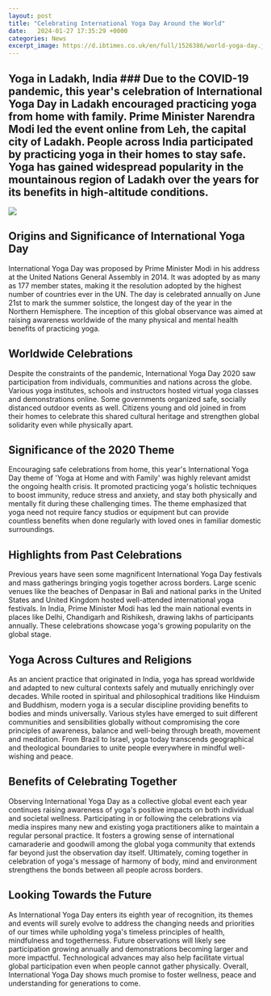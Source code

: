 ```yaml
---
layout: post
title: "Celebrating International Yoga Day Around the World"
date:   2024-01-27 17:35:29 +0000
categories: News
excerpt_image: https://d.ibtimes.co.uk/en/full/1526386/world-yoga-day.jpg?w=1180
---
```

## Yoga in Ladakh, India ### Due to the COVID-19 pandemic, this year's celebration of International Yoga Day in Ladakh encouraged practicing yoga from home with family. Prime Minister Narendra Modi led the event online from Leh, the capital city of Ladakh. People across India participated by practicing yoga in their homes to stay safe. Yoga has gained widespread popularity in the mountainous region of Ladakh over the years for its benefits in high-altitude conditions.

![](https://d.ibtimes.co.uk/en/full/1526386/world-yoga-day.jpg?w=1180)
## Origins and Significance of International Yoga Day ### 
International Yoga Day was proposed by Prime Minister Modi in his address at the United Nations General Assembly in 2014. It was adopted by as many as 177 member states, making it the resolution adopted by the highest number of countries ever in the UN. The day is celebrated annually on June 21st to mark the summer solstice, the longest day of the year in the Northern Hemisphere. The inception of this global observance was aimed at raising awareness worldwide of the many physical and mental health benefits of practicing yoga.
## Worldwide Celebrations ###
Despite the constraints of the pandemic, International Yoga Day 2020 saw participation from individuals, communities and nations across the globe. Various yoga institutes, schools and instructors hosted virtual yoga classes and demonstrations online. Some governments organized safe, socially distanced outdoor events as well. Citizens young and old joined in from their homes to celebrate this shared cultural heritage and strengthen global solidarity even while physically apart. 
## Significance of the 2020 Theme ###
Encouraging safe celebrations from home, this year's International Yoga Day theme of 'Yoga at Home and with Family' was highly relevant amidst the ongoing health crisis. It promoted practicing yoga's holistic techniques to boost immunity, reduce stress and anxiety, and stay both physically and mentally fit during these challenging times. The theme emphasized that yoga need not require fancy studios or equipment but can provide countless benefits when done regularly with loved ones in familiar domestic surroundings.
## Highlights from Past Celebrations ###
Previous years have seen some magnificent International Yoga Day festivals and mass gatherings bringing yogis together across borders. Large scenic venues like the beaches of Denpasar in Bali and national parks in the United States and United Kingdom hosted well-attended international yoga festivals. In India, Prime Minister Modi has led the main national events in places like Delhi, Chandigarh and Rishikesh, drawing lakhs of participants annually. These celebrations showcase yoga's growing popularity on the global stage.
## Yoga Across Cultures and Religions ###
As an ancient practice that originated in India, yoga has spread worldwide and adapted to new cultural contexts safely and mutually enrichingly over decades. While rooted in spiritual and philosophical traditions like Hinduism and Buddhism, modern yoga is a secular discipline providing benefits to bodies and minds universally. Various styles have emerged to suit different communities and sensibilities globally without compromising the core principles of awareness, balance and well-being through breath, movement and meditation. From Brazil to Israel, yoga today transcends geographical and theological boundaries to unite people everywhere in mindful well-wishing and peace. 
## Benefits of Celebrating Together ###
Observing International Yoga Day as a collective global event each year continues raising awareness of yoga's positive impacts on both individual and societal wellness. Participating in or following the celebrations via media inspires many new and existing yoga practitioners alike to maintain a regular personal practice. It fosters a growing sense of international camaraderie and goodwill among the global yoga community that extends far beyond just the observation day itself. Ultimately, coming together in celebration of yoga's message of harmony of body, mind and environment strengthens the bonds between all people across borders.
## Looking Towards the Future ###  
As International Yoga Day enters its eighth year of recognition, its themes and events will surely evolve to address the changing needs and priorities of our times while upholding yoga's timeless principles of health, mindfulness and togetherness. Future observations will likely see participation growing annually and demonstrations becoming larger and more impactful. Technological advances may also help facilitate virtual global participation even when people cannot gather physically. Overall, International Yoga Day shows much promise to foster wellness, peace and understanding for generations to come.
